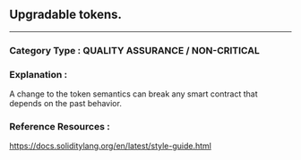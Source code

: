 ##  Upgradable tokens.



---

### **Category Type** : QUALITY ASSURANCE / NON-CRITICAL


### **Explanation** : 

A change to the token semantics can break any smart contract that depends on the past behavior.


### **Reference Resources** : 
  https://docs.soliditylang.org/en/latest/style-guide.html
